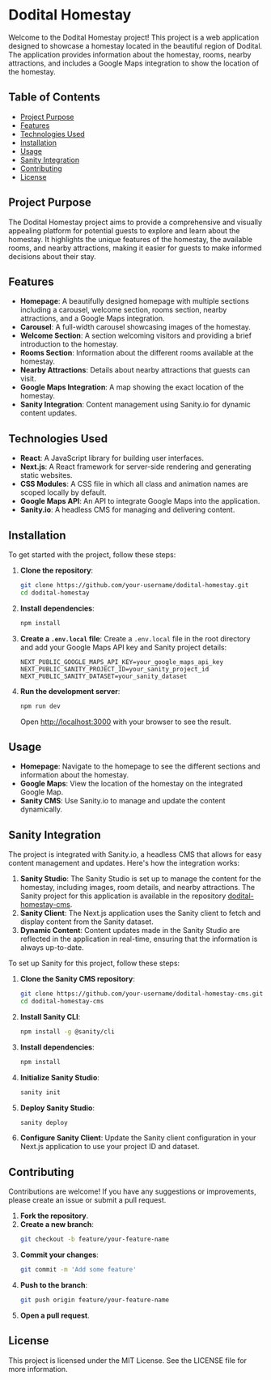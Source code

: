 # Dodital Homestay

Welcome to the Dodital Homestay project! This project is a web application designed to showcase a homestay located in the beautiful region of Dodital. The application provides information about the homestay, rooms, nearby attractions, and includes a Google Maps integration to show the location of the homestay.

## Table of Contents

- [Project Purpose](#project-purpose)
- [Features](#features)
- [Technologies Used](#technologies-used)
- [Installation](#installation)
- [Usage](#usage)
- [Sanity Integration](#sanity-integration)
- [Contributing](#contributing)
- [License](#license)

## Project Purpose

The Dodital Homestay project aims to provide a comprehensive and visually appealing platform for potential guests to explore and learn about the homestay. It highlights the unique features of the homestay, the available rooms, and nearby attractions, making it easier for guests to make informed decisions about their stay.

## Features

- **Homepage**: A beautifully designed homepage with multiple sections including a carousel, welcome section, rooms section, nearby attractions, and a Google Maps integration.
- **Carousel**: A full-width carousel showcasing images of the homestay.
- **Welcome Section**: A section welcoming visitors and providing a brief introduction to the homestay.
- **Rooms Section**: Information about the different rooms available at the homestay.
- **Nearby Attractions**: Details about nearby attractions that guests can visit.
- **Google Maps Integration**: A map showing the exact location of the homestay.
- **Sanity Integration**: Content management using Sanity.io for dynamic content updates.

## Technologies Used

- **React**: A JavaScript library for building user interfaces.
- **Next.js**: A React framework for server-side rendering and generating static websites.
- **CSS Modules**: A CSS file in which all class and animation names are scoped locally by default.
- **Google Maps API**: An API to integrate Google Maps into the application.
- **Sanity.io**: A headless CMS for managing and delivering content.

## Installation

To get started with the project, follow these steps:

1. **Clone the repository**:
    ```bash
    git clone https://github.com/your-username/dodital-homestay.git
    cd dodital-homestay
    ```

2. **Install dependencies**:
    ```bash
    npm install
    ```

3. **Create a `.env.local` file**:
    Create a `.env.local` file in the root directory and add your Google Maps API key and Sanity project details:
    ```env
    NEXT_PUBLIC_GOOGLE_MAPS_API_KEY=your_google_maps_api_key
    NEXT_PUBLIC_SANITY_PROJECT_ID=your_sanity_project_id
    NEXT_PUBLIC_SANITY_DATASET=your_sanity_dataset
    ```

4. **Run the development server**:
    ```bash
    npm run dev
    ```

    Open [http://localhost:3000](http://localhost:3000) with your browser to see the result.

## Usage

- **Homepage**: Navigate to the homepage to see the different sections and information about the homestay.
- **Google Maps**: View the location of the homestay on the integrated Google Map.
- **Sanity CMS**: Use Sanity.io to manage and update the content dynamically.

## Sanity Integration

The project is integrated with Sanity.io, a headless CMS that allows for easy content management and updates. Here's how the integration works:

1. **Sanity Studio**: The Sanity Studio is set up to manage the content for the homestay, including images, room details, and nearby attractions. The Sanity project for this application is available in the repository [dodital-homestay-cms](https://github.com/your-username/dodital-homestay-cms).
2. **Sanity Client**: The Next.js application uses the Sanity client to fetch and display content from the Sanity dataset.
3. **Dynamic Content**: Content updates made in the Sanity Studio are reflected in the application in real-time, ensuring that the information is always up-to-date.

To set up Sanity for this project, follow these steps:

1. **Clone the Sanity CMS repository**:
    ```bash
    git clone https://github.com/your-username/dodital-homestay-cms.git
    cd dodital-homestay-cms
    ```

2. **Install Sanity CLI**:
    ```bash
    npm install -g @sanity/cli
    ```

3. **Install dependencies**:
    ```bash
    npm install
    ```

4. **Initialize Sanity Studio**:
    ```bash
    sanity init
    ```

5. **Deploy Sanity Studio**:
    ```bash
    sanity deploy
    ```

6. **Configure Sanity Client**:
    Update the Sanity client configuration in your Next.js application to use your project ID and dataset.

## Contributing

Contributions are welcome! If you have any suggestions or improvements, please create an issue or submit a pull request.

1. **Fork the repository**.
2. **Create a new branch**:
    ```bash
    git checkout -b feature/your-feature-name
    ```
3. **Commit your changes**:
    ```bash
    git commit -m 'Add some feature'
    ```
4. **Push to the branch**:
    ```bash
    git push origin feature/your-feature-name
    ```
5. **Open a pull request**.

## License

This project is licensed under the MIT License. See the LICENSE file for more information.